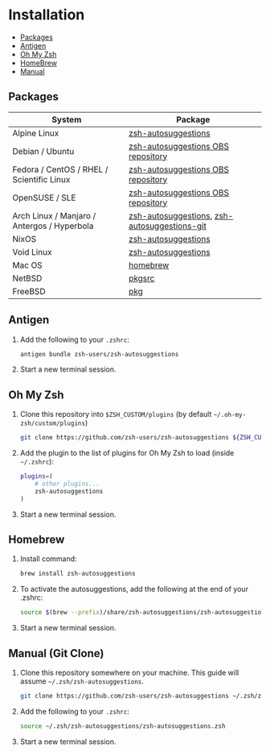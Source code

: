 # Installation

- [Packages](#packages)
- [Antigen](#antigen)
- [Oh My Zsh](#oh-my-zsh)
- [HomeBrew](#homebrew)
- [Manual](#manual-git-clone)

## Packages

| System                                      | Package                                                                                                                                                              |
| ------------------------------------------- | -------------------------------------------------------------------------------------------------------------------------------------------------------------------- |
| Alpine Linux                                | [zsh-autosuggestions](https://pkgs.alpinelinux.org/packages?name=zsh-autosuggestions)                                                                                |
| Debian / Ubuntu                             | [zsh-autosuggestions OBS repository](https://software.opensuse.org/download.html?project=shells%3Azsh-users%3Azsh-autosuggestions&package=zsh-autosuggestions)       |
| Fedora / CentOS / RHEL / Scientific Linux   | [zsh-autosuggestions OBS repository](https://software.opensuse.org/download.html?project=shells%3Azsh-users%3Azsh-autosuggestions&package=zsh-autosuggestions)       |
| OpenSUSE / SLE                              | [zsh-autosuggestions OBS repository](https://software.opensuse.org/download.html?project=shells%3Azsh-users%3Azsh-autosuggestions&package=zsh-autosuggestions)       |
| Arch Linux / Manjaro / Antergos / Hyperbola | [zsh-autosuggestions](https://www.archlinux.org/packages/zsh-autosuggestions), [zsh-autosuggestions-git](https://aur.archlinux.org/packages/zsh-autosuggestions-git) |
| NixOS                                       | [zsh-autosuggestions](https://github.com/NixOS/nixpkgs/blob/master/pkgs/by-name/zs/zsh-autosuggestions/package.nix)                                                  |
| Void Linux                                  | [zsh-autosuggestions](https://github.com/void-linux/void-packages/blob/master/srcpkgs/zsh-autosuggestions/template)                                                  |
| Mac OS                                      | [homebrew](https://formulae.brew.sh/formula/zsh-autosuggestions)                                                                                                     |
| NetBSD                                      | [pkgsrc](http://ftp.netbsd.org/pub/pkgsrc/current/pkgsrc/shells/zsh-autosuggestions/README.html)                                                                     |
| FreeBSD                                     | [pkg](https://cgit.freebsd.org/ports/tree/shells/zsh-autosuggestions)                                                                                                |

## Antigen

1. Add the following to your `.zshrc`:

    ```sh
    antigen bundle zsh-users/zsh-autosuggestions
    ```

2. Start a new terminal session.

## Oh My Zsh

1. Clone this repository into `$ZSH_CUSTOM/plugins` (by default `~/.oh-my-zsh/custom/plugins`)

    ```sh
    git clone https://github.com/zsh-users/zsh-autosuggestions ${ZSH_CUSTOM:-~/.oh-my-zsh/custom}/plugins/zsh-autosuggestions
    ```

2. Add the plugin to the list of plugins for Oh My Zsh to load (inside `~/.zshrc`):

    ```sh
    plugins=(
        # other plugins...
        zsh-autosuggestions
    )
    ```

3. Start a new terminal session.

## Homebrew

1. Install command:

    ```sh
    brew install zsh-autosuggestions
    ```

2. To activate the autosuggestions, add the following at the end of your .zshrc:

    ```sh
    source $(brew --prefix)/share/zsh-autosuggestions/zsh-autosuggestions.zsh
    ```

3. Start a new terminal session.

## Manual (Git Clone)

1. Clone this repository somewhere on your machine. This guide will assume `~/.zsh/zsh-autosuggestions`.

    ```sh
    git clone https://github.com/zsh-users/zsh-autosuggestions ~/.zsh/zsh-autosuggestions
    ```

2. Add the following to your `.zshrc`:

    ```sh
    source ~/.zsh/zsh-autosuggestions/zsh-autosuggestions.zsh
    ```

3. Start a new terminal session.
